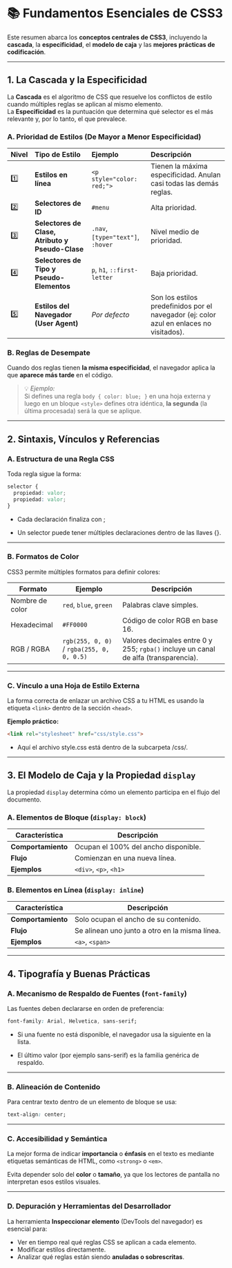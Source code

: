 # 📚 Fundamentos Esenciales de CSS3

Este resumen abarca los **conceptos centrales de CSS3**, incluyendo la **cascada**, la **especificidad**, el **modelo de caja** y las **mejores prácticas de codificación**.

---

## 1. La Cascada y la Especificidad

La **Cascada** es el algoritmo de CSS que resuelve los conflictos de estilo cuando múltiples reglas se aplican al mismo elemento.  
La **Especificidad** es la puntuación que determina qué selector es el más relevante y, por lo tanto, el que prevalece.

### A. Prioridad de Estilos (De Mayor a Menor Especificidad)

| Nivel | Tipo de Estilo | Ejemplo | Descripción |
|:------|:----------------|:--------|:-------------|
| 1️⃣ | **Estilos en línea** | `<p style="color: red;">` | Tienen la máxima especificidad. Anulan casi todas las demás reglas. |
| 2️⃣ | **Selectores de ID** | `#menu` | Alta prioridad. |
| 3️⃣ | **Selectores de Clase, Atributo y Pseudo-Clase** | `.nav`, `[type="text"]`, `:hover` | Nivel medio de prioridad. |
| 4️⃣ | **Selectores de Tipo y Pseudo-Elementos** | `p`, `h1`, `::first-letter` | Baja prioridad. |
| 5️⃣ | **Estilos del Navegador (User Agent)** | *Por defecto* | Son los estilos predefinidos por el navegador (ej: color azul en enlaces no visitados). |

### B. Reglas de Desempate

Cuando dos reglas tienen **la misma especificidad**, el navegador aplica la que **aparece más tarde** en el código.

> 💡 *Ejemplo:*  
> Si defines una regla `body { color: blue; }` en una hoja externa y luego en un bloque `<style>` defines otra idéntica, **la segunda** (la última procesada) será la que se aplique.

---

## 2. Sintaxis, Vínculos y Referencias

### A. Estructura de una Regla CSS

Toda regla sigue la forma:

```css
selector {
  propiedad: valor;
  propiedad: valor;
}
```

- Cada declaración finaliza con ;

- Un selector puede tener múltiples declaraciones dentro de las llaves {}.
---

### B. Formatos de Color

CSS3 permite múltiples formatos para definir colores:

| **Formato**        | **Ejemplo**                              | **Descripción**                                                      |
|--------------------|------------------------------------------|----------------------------------------------------------------------|
| Nombre de color    | `red`, `blue`, `green`                   | Palabras clave simples.                                              |
| Hexadecimal        | `#FF0000`                                | Código de color RGB en base 16.                                      |
| RGB / RGBA         | `rgb(255, 0, 0)` / `rgba(255, 0, 0, 0.5)`| Valores decimales entre 0 y 255; `rgba()` incluye un canal de alfa (transparencia). |

---

### C. Vínculo a una Hoja de Estilo Externa

La forma correcta de enlazar un archivo CSS a tu HTML es usando la etiqueta `<link>` dentro de la sección `<head>`.

**Ejemplo práctico:**

```html
<link rel="stylesheet" href="css/style.css">
```

- Aquí el archivo style.css está dentro de la subcarpeta /css/.

---

## 3. El Modelo de Caja y la Propiedad `display`

La propiedad `display` determina cómo un elemento participa en el flujo del documento.

### A. Elementos de Bloque (`display: block`)

| **Característica** | **Descripción** |
|---------------------|-----------------|
| **Comportamiento**  | Ocupan el 100% del ancho disponible. |
| **Flujo**           | Comienzan en una nueva línea. |
| **Ejemplos**        | `<div>`, `<p>`, `<h1>` |

### B. Elementos en Línea (`display: inline`)

| **Característica** | **Descripción** |
|---------------------|-----------------|
| **Comportamiento**  | Solo ocupan el ancho de su contenido. |
| **Flujo**           | Se alinean uno junto a otro en la misma línea. |
| **Ejemplos**        | `<a>`, `<span>` |

---

## 4. Tipografía y Buenas Prácticas

### A. Mecanismo de Respaldo de Fuentes (`font-family`)

Las fuentes deben declararse en orden de preferencia:

```css
font-family: Arial, Helvetica, sans-serif;
```

- Si una fuente no está disponible, el navegador usa la siguiente en la lista.

- El último valor (por ejemplo sans-serif) es la familia genérica de respaldo.

---

### B. Alineación de Contenido

Para centrar texto dentro de un elemento de bloque se usa:

```css
text-align: center;
```
---

### C. Accesibilidad y Semántica

La mejor forma de indicar **importancia** o **énfasis** en el texto es mediante etiquetas semánticas de HTML, como `<strong>` o `<em>`.

Evita depender solo del **color** o **tamaño**, ya que los lectores de pantalla no interpretan esos estilos visuales.

---

### D. Depuración y Herramientas del Desarrollador

La herramienta **Inspeccionar elemento** (DevTools del navegador) es esencial para:

- Ver en tiempo real qué reglas CSS se aplican a cada elemento.  
- Modificar estilos directamente.  
- Analizar qué reglas están siendo **anuladas o sobrescritas**.  



